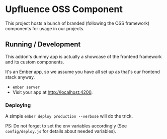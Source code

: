 # Upfluence OSS Component

This project hosts a bunch of branded (following the OSS framework)
components for usage in our projects.

## Running / Development

This addon's dummy app is actually a showcase of the frontend framework
and its custom components.

It's an Ember app, so we assume you have all set up as that's our
frontend stack anyway.

* `ember server`
* Visit your app at [http://localhost:4200](http://localhost:4200).

### Deploying

A simple `ember deploy production --verbose` will do the trick.

PS: Do not forget to set the env variables accordingly (See
`config/deploy.js` for details about needed variables).
